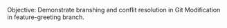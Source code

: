 Objective: Demonstrate branshing and conflit resolution in Git
Modification in feature-greeting branch.
